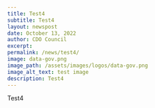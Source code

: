 ```yaml
---
title: Test4
subtitle: Test4
layout: newspost
date: October 13, 2022
author: CDO Council
excerpt: 
permalink: /news/test4/
image: data-gov.png
image_path: /assets/images/logos/data-gov.png
image_alt_text: test image
description: Test4 
---
```

Test4